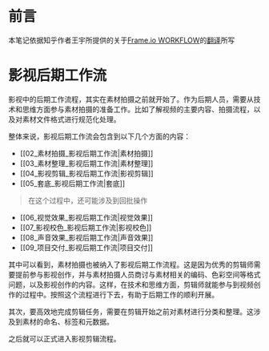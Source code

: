 # 前言
本笔记依据知乎作者王宇所提供的关于[Frame.io WORKFLOW](https://workflow.frame.io/guide)的[翻译](https://zhuanlan.zhihu.com/p/98722538)所写

# 影视后期工作流
影视中的后期工作流程，其实在素材拍摄之前就开始了。作为后期人员，需要从技术和思维方面参与素材拍摄的准备工作。比如了解视频的主要内容、拍摄流程，以及对素材文件格式进行规范化处理。

整体来说，影视后期工作流会包含到以下几个方面的内容：
- [[02_素材拍摄_影视后期工作流|素材拍摄]]
- [[03_素材整理_影视后期工作流|素材整理]]
- [[04_影视剪辑_影视后期工作流|影视剪辑]]
- [[05_套底_影视后期工作流|套底]]
> 在这个过程中，还可能涉及到回批操作
- [[06_视觉效果_影视后期工作流|视觉效果]]
- [[07_影视校色_影视后期工作流|影视校色]]
- [[08_声音效果_影视后期工作流|声音效果]]
- [[09_项目交付_影视后期工作流|项目交付]]

其中可以看到，素材拍摄也被纳入了影视后期工作流程。这是因为优秀的剪辑师需要提前参与影视创作，并与素材拍摄人员商讨与素材相关的编码、色彩空间等格式问题，以及影视创作的内容。这样，在技术和思维方面，剪辑师就能参与到视频创作的过程中。按照这个流程进行下去，有助于后期工作的顺利开展。

其次，要高效地完成剪辑任务，需要在剪辑开始之前对素材进行分类和整理。这涉及到素材的命名、标签和元数据。

之后就可以正式进入影视剪辑流程。